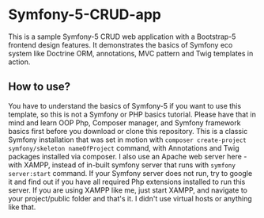 # Symfony-5-CRUD-app
This is a sample Symfony-5 CRUD web application with a Bootstrap-5 frontend design features. It demonstrates the basics of Symfony eco system like Doctrine ORM, annotations, MVC pattern and Twig templates in action. 

## How to use?
You have to understand the basics of Symfony-5 if you want to use this template, so this is not a Symfony or PHP basics tutorial. Please have that in mind and learn OOP Php, Composer manager, and Symfony framework basics first before you download or clone this repository. This is a classic Symfony installation that was set in motion with <code>composer create-project symfony/skeleton nameOfProject</code> command, with Annotations and Twig packages installed via composer. I also use an Apache web server here - with XAMPP, instead of in-built symfony server that runs with <code>symfony server:start</code> command. If your Symfony server does not run, try to google it and find out if you have all required Php extensions installed to run this server. If you are using XAMPP like me, just start XAMPP, and navigate to your project/public folder and that's it. I didn't use virtual hosts or anything like that.
